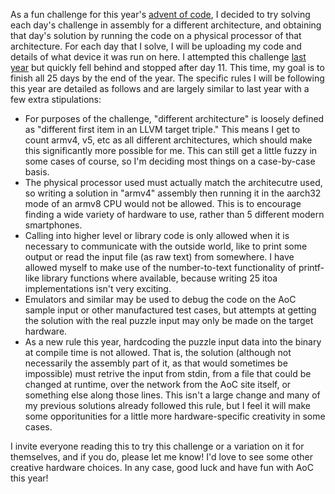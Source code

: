 As a fun challenge for this year's [advent of code](https://adventofcode.com/), I decided to try solving each day's challenge in assembly for a different architecture, and obtaining that day's solution by running the code on a physical processor of that architecture. For each day that I solve, I will be uploading my code and details of what device it was run on here. I attempted this challenge [last year](https://github.com/aspargas2/advent-of-code-2022) but quickly fell behind and stopped after day 11. This time, my goal is to finish all 25 days by the end of the year. The specific rules I will be following this year are detailed as follows and are largely similar to last year with a few extra stipulations:

- For purposes of the challenge, "different architecture" is loosely defined as "different first item in an LLVM target triple." This means I get to count armv4, v5, etc as all different architectures, which should make this significantly more possible for me. This can still get a little fuzzy in some cases of course, so I'm deciding most things on a case-by-case basis.
- The physical processor used must actually match the architecutre used, so writing a solution in "armv4" assembly then running it in the aarch32 mode of an armv8 CPU would not be allowed. This is to encourage finding a wide variety of hardware to use, rather than 5 different modern smartphones.
- Calling into higher level or library code is only allowed when it is necessary to communicate with the outside world, like to print some output or read the input file (as raw text) from somewhere. I have allowed myself to make use of the number-to-text functionality of printf-like library functions where available, because writing 25 itoa implementations isn't very exciting.
- Emulators and similar may be used to debug the code on the AoC sample input or other manufactured test cases, but attempts at getting the solution with the real puzzle input may only be made on the target hardware.
- As a new rule this year, hardcoding the puzzle input data into the binary at compile time is not allowed. That is, the solution (although not necessarily the assembly part of it, as that would sometimes be impossible) must retrive the input from stdin, from a file that could be changed at runtime, over the network from the AoC site itself, or something else along those lines. This isn't a large change and many of my previous solutions already followed this rule, but I feel it will make some opporitunities for a little more hardware-specific creativity in some cases.

I invite everyone reading this to try this challenge or a variation on it for themselves, and if you do, please let me know! I'd love to see some other creative hardware choices. In any case, good luck and have fun with AoC this year!
